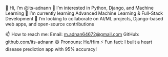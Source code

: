 👋 Hi, I’m @its-adnann
👀 I’m interested in Python, Django, and Machine Learning
🌱 I’m currently learning Advanced Machine Learning & Full-Stack Development
💞️ I’m looking to collaborate on AI/ML projects, Django-based web apps, and open-source contributions

📫 How to reach me:
Email: m.adnan64672@gmail.com
GitHub: github.com/its-adnann
😄 Pronouns: He/Him
⚡ Fun fact: I built a heart disease prediction app with 95% accuracy!

<!---
its-adnann is a ✨ special ✨ repository because its `README.md` (this file) appears on your GitHub profile.
You can click the Preview link to take a look at your changes.
--->
